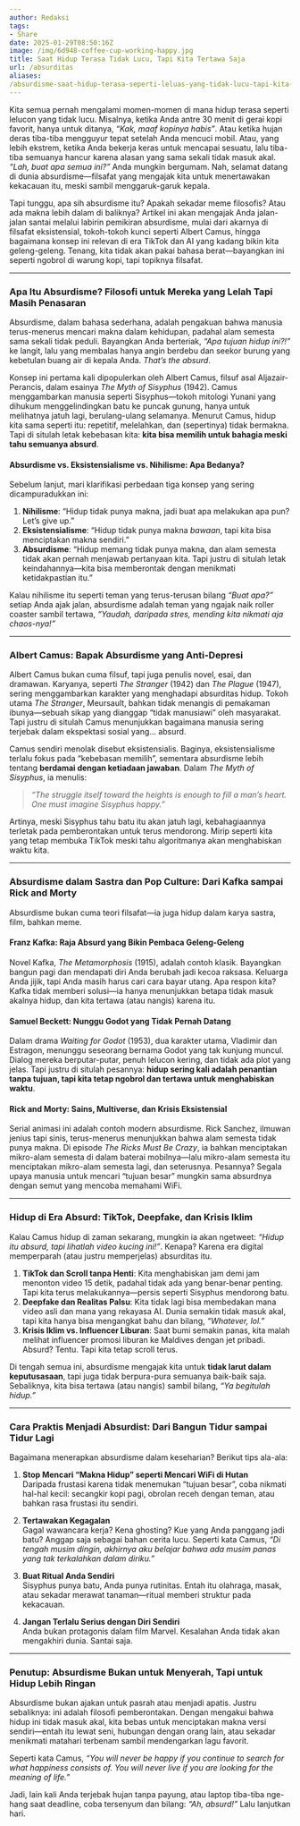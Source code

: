 ```yaml
---
author: Redaksi
tags:
- Share
date: 2025-01-29T08:50:16Z
image: /img/6d948-coffee-cup-working-happy.jpg
title: Saat Hidup Terasa Tidak Lucu, Tapi Kita Tertawa Saja
url: /absurditas
aliases:
/absurdisme-saat-hidup-terasa-seperti-leluas-yang-tidak-lucu-tapi-kita-tertawa-saja/
---
```



Kita semua pernah mengalami momen-momen di mana hidup terasa seperti lelucon yang tidak lucu. Misalnya, ketika Anda antre 30 menit di gerai kopi favorit, hanya untuk ditanya, *“Kak, maaf kopinya habis”*. Atau ketika hujan deras tiba-tiba mengguyur tepat setelah Anda mencuci mobil. Atau, yang lebih ekstrem, ketika Anda bekerja keras untuk mencapai sesuatu, lalu tiba-tiba semuanya hancur karena alasan yang sama sekali tidak masuk akal. *“Lah, buat apa semua ini?”* Anda mungkin bergumam. Nah, selamat datang di dunia absurdisme—filsafat yang mengajak kita untuk menertawakan kekacauan itu, meski sambil menggaruk-garuk kepala.  

Tapi tunggu, apa sih absurdisme itu? Apakah sekadar meme filosofis? Atau ada makna lebih dalam di baliknya? Artikel ini akan mengajak Anda jalan-jalan santai melalui labirin pemikiran absurdisme, mulai dari akarnya di filsafat eksistensial, tokoh-tokoh kunci seperti Albert Camus, hingga bagaimana konsep ini relevan di era TikTok dan AI yang kadang bikin kita geleng-geleng. Tenang, kita tidak akan pakai bahasa berat—bayangkan ini seperti ngobrol di warung kopi, tapi topiknya filsafat.  

---

### **Apa Itu Absurdisme? Filosofi untuk Mereka yang Lelah Tapi Masih Penasaran**  
Absurdisme, dalam bahasa sederhana, adalah pengakuan bahwa manusia terus-menerus mencari makna dalam kehidupan, padahal alam semesta sama sekali tidak peduli. Bayangkan Anda berteriak, *“Apa tujuan hidup ini?!”* ke langit, lalu yang membalas hanya angin berdebu dan seekor burung yang kebetulan buang air di kepala Anda. *That’s the absurd*.  

Konsep ini pertama kali dipopulerkan oleh Albert Camus, filsuf asal Aljazair-Perancis, dalam esainya *The Myth of Sisyphus* (1942). Camus menggambarkan manusia seperti Sisyphus—tokoh mitologi Yunani yang dihukum menggelindingkan batu ke puncak gunung, hanya untuk melihatnya jatuh lagi, berulang-ulang selamanya. Menurut Camus, hidup kita sama seperti itu: repetitif, melelahkan, dan (sepertinya) tidak bermakna. Tapi di situlah letak kebebasan kita: **kita bisa memilih untuk bahagia meski tahu semuanya absurd**.  

#### **Absurdisme vs. Eksistensialisme vs. Nihilisme: Apa Bedanya?**  
Sebelum lanjut, mari klarifikasi perbedaan tiga konsep yang sering dicampuradukkan ini:  
1. **Nihilisme**: “Hidup tidak punya makna, jadi buat apa melakukan apa pun? Let’s give up.”  
2. **Eksistensialisme**: “Hidup tidak punya makna *bawaan*, tapi kita bisa menciptakan makna sendiri.”  
3. **Absurdisme**: “Hidup memang tidak punya makna, dan alam semesta tidak akan pernah menjawab pertanyaan kita. Tapi justru di situlah letak keindahannya—kita bisa memberontak dengan menikmati ketidakpastian itu.”  

Kalau nihilisme itu seperti teman yang terus-terusan bilang *“Buat apa?”* setiap Anda ajak jalan, absurdisme adalah teman yang ngajak naik roller coaster sambil tertawa, *“Yaudah, daripada stres, mending kita nikmati aja chaos-nya!”*  

---

### **Albert Camus: Bapak Absurdisme yang Anti-Depresi**  
Albert Camus bukan cuma filsuf, tapi juga penulis novel, esai, dan dramawan. Karyanya, seperti *The Stranger* (1942) dan *The Plague* (1947), sering menggambarkan karakter yang menghadapi absurditas hidup. Tokoh utama *The Stranger*, Meursault, bahkan tidak menangis di pemakaman ibunya—sebuah sikap yang dianggap “tidak manusiawi” oleh masyarakat. Tapi justru di situlah Camus menunjukkan bagaimana manusia sering terjebak dalam ekspektasi sosial yang… absurd.  

Camus sendiri menolak disebut eksistensialis. Baginya, eksistensialisme terlalu fokus pada “kebebasan memilih”, sementara absurdisme lebih tentang **berdamai dengan ketiadaan jawaban**. Dalam *The Myth of Sisyphus*, ia menulis:  

> *“The struggle itself toward the heights is enough to fill a man’s heart. One must imagine Sisyphus happy.”*  

Artinya, meski Sisyphus tahu batu itu akan jatuh lagi, kebahagiaannya terletak pada pemberontakan untuk terus mendorong. Mirip seperti kita yang tetap membuka TikTok meski tahu algoritmanya akan menghabiskan waktu kita.  

---

### **Absurdisme dalam Sastra dan Pop Culture: Dari Kafka sampai Rick and Morty**  
Absurdisme bukan cuma teori filsafat—ia juga hidup dalam karya sastra, film, bahkan meme.  

#### **Franz Kafka: Raja Absurd yang Bikin Pembaca Geleng-Geleng**  
Novel Kafka, *The Metamorphosis* (1915), adalah contoh klasik. Bayangkan bangun pagi dan mendapati diri Anda berubah jadi kecoa raksasa. Keluarga Anda jijik, tapi Anda masih harus cari cara bayar utang. Apa respon kita? Kafka tidak memberi solusi—ia hanya menunjukkan betapa tidak masuk akalnya hidup, dan kita tertawa (atau nangis) karena itu.  

#### **Samuel Beckett: Nunggu Godot yang Tidak Pernah Datang**  
Dalam drama *Waiting for Godot* (1953), dua karakter utama, Vladimir dan Estragon, menunggu seseorang bernama Godot yang tak kunjung muncul. Dialog mereka berputar-putar, penuh lelucon kering, dan tidak ada plot yang jelas. Tapi justru di situlah pesannya: **hidup sering kali adalah penantian tanpa tujuan, tapi kita tetap ngobrol dan tertawa untuk menghabiskan waktu**.  

#### **Rick and Morty: Sains, Multiverse, dan Krisis Eksistensial**  
Serial animasi ini adalah contoh modern absurdisme. Rick Sanchez, ilmuwan jenius tapi sinis, terus-menerus menunjukkan bahwa alam semesta tidak punya makna. Di episode *The Ricks Must Be Crazy*, ia bahkan menciptakan mikro-alam semesta di dalam baterai mobilnya—lalu mikro-alam semesta itu menciptakan mikro-alam semesta lagi, dan seterusnya. Pesannya? Segala upaya manusia untuk mencari “tujuan besar” mungkin sama absurdnya dengan semut yang mencoba memahami WiFi.  

---

### **Hidup di Era Absurd: TikTok, Deepfake, dan Krisis Iklim**  
Kalau Camus hidup di zaman sekarang, mungkin ia akan ngetweet: *“Hidup itu absurd, tapi lihatlah video kucing ini!”*. Kenapa? Karena era digital memperparah (atau justru memperjelas) absurditas itu.  

1. **TikTok dan Scroll tanpa Henti**: Kita menghabiskan jam demi jam menonton video 15 detik, padahal tidak ada yang benar-benar penting. Tapi kita terus melakukannya—persis seperti Sisyphus mendorong batu.  
2. **Deepfake dan Realitas Palsu**: Kita tidak lagi bisa membedakan mana video asli dan mana yang rekayasa AI. Dunia semakin tidak masuk akal, tapi kita hanya bisa mengangkat bahu dan bilang, *“Whatever, lol.”*  
3. **Krisis Iklim vs. Influencer Liburan**: Saat bumi semakin panas, kita malah melihat influencer promosi liburan ke Maldives dengan jet pribadi. Absurd? Tentu. Tapi kita tetap scroll terus.  

Di tengah semua ini, absurdisme mengajak kita untuk **tidak larut dalam keputusasaan**, tapi juga tidak berpura-pura semuanya baik-baik saja. Sebaliknya, kita bisa tertawa (atau nangis) sambil bilang, *“Ya begitulah hidup.”*  

---

### **Cara Praktis Menjadi Absurdist: Dari Bangun Tidur sampai Tidur Lagi**  
Bagaimana menerapkan absurdisme dalam keseharian? Berikut tips ala-ala:  

1. **Stop Mencari “Makna Hidup” seperti Mencari WiFi di Hutan**  
   Daripada frustasi karena tidak menemukan “tujuan besar”, coba nikmati hal-hal kecil: secangkir kopi pagi, obrolan receh dengan teman, atau bahkan rasa frustasi itu sendiri.  

2. **Tertawakan Kegagalan**  
   Gagal wawancara kerja? Kena ghosting? Kue yang Anda panggang jadi batu? Anggap saja sebagai bahan cerita lucu. Seperti kata Camus, *“Di tengah musim dingin, akhirnya aku belajar bahwa ada musim panas yang tak terkalahkan dalam diriku.”*  

3. **Buat Ritual Anda Sendiri**  
   Sisyphus punya batu, Anda punya rutinitas. Entah itu olahraga, masak, atau sekadar merawat tanaman—ritual memberi struktur pada kekacauan.  

4. **Jangan Terlalu Serius dengan Diri Sendiri**  
   Anda bukan protagonis dalam film Marvel. Kesalahan Anda tidak akan mengakhiri dunia. Santai saja.  

---

### **Penutup: Absurdisme Bukan untuk Menyerah, Tapi untuk Hidup Lebih Ringan**  
Absurdisme bukan ajakan untuk pasrah atau menjadi apatis. Justru sebaliknya: ini adalah filosofi pemberontakan. Dengan mengakui bahwa hidup ini tidak masuk akal, kita bebas untuk menciptakan makna versi sendiri—entah itu lewat seni, hubungan dengan orang lain, atau sekadar menikmati matahari terbenam sambil mendengarkan lagu favorit.  

Seperti kata Camus, *“You will never be happy if you continue to search for what happiness consists of. You will never live if you are looking for the meaning of life.”*  

Jadi, lain kali Anda terjebak hujan tanpa payung, atau laptop tiba-tiba nge-hang saat deadline, coba tersenyum dan bilang: *“Ah, absurd!”* Lalu lanjutkan hari.  
